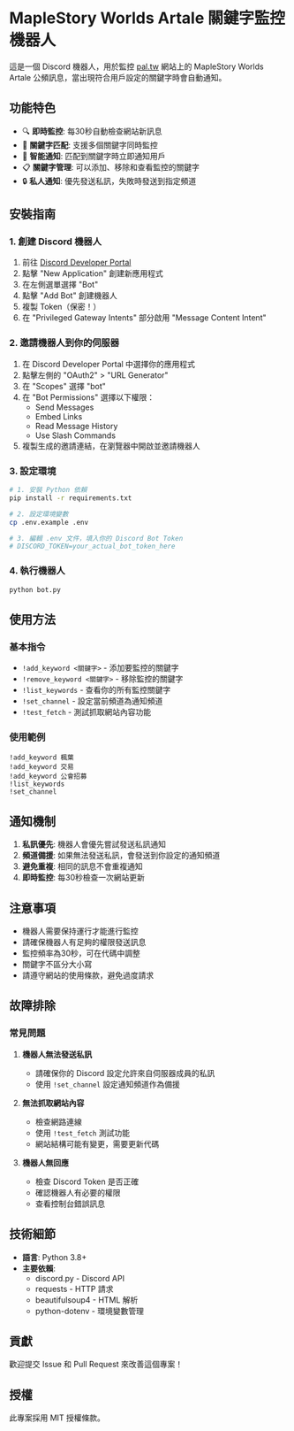 # MapleStory Worlds Artale 關鍵字監控機器人

這是一個 Discord 機器人，用於監控 [pal.tw](https://pal.tw/) 網站上的 MapleStory Worlds Artale 公頻訊息，當出現符合用戶設定的關鍵字時會自動通知。

## 功能特色

- 🔍 **即時監控**: 每30秒自動檢查網站新訊息
- 🎯 **關鍵字匹配**: 支援多個關鍵字同時監控
- 💬 **智能通知**: 匹配到關鍵字時立即通知用戶
- 📋 **關鍵字管理**: 可以添加、移除和查看監控的關鍵字
- 🔒 **私人通知**: 優先發送私訊，失敗時發送到指定頻道

## 安裝指南

### 1. 創建 Discord 機器人

1. 前往 [Discord Developer Portal](https://discord.com/developers/applications)
2. 點擊 "New Application" 創建新應用程式
3. 在左側選單選擇 "Bot"
4. 點擊 "Add Bot" 創建機器人
5. 複製 Token（保密！）
6. 在 "Privileged Gateway Intents" 部分啟用 "Message Content Intent"

### 2. 邀請機器人到你的伺服器

1. 在 Discord Developer Portal 中選擇你的應用程式
2. 點擊左側的 "OAuth2" > "URL Generator"
3. 在 "Scopes" 選擇 "bot"
4. 在 "Bot Permissions" 選擇以下權限：
   - Send Messages
   - Embed Links
   - Read Message History
   - Use Slash Commands
5. 複製生成的邀請連結，在瀏覽器中開啟並邀請機器人

### 3. 設定環境

```bash
# 1. 安裝 Python 依賴
pip install -r requirements.txt

# 2. 設定環境變數
cp .env.example .env

# 3. 編輯 .env 文件，填入你的 Discord Bot Token
# DISCORD_TOKEN=your_actual_bot_token_here
```

### 4. 執行機器人

```bash
python bot.py
```

## 使用方法

### 基本指令

- `!add_keyword <關鍵字>` - 添加要監控的關鍵字
- `!remove_keyword <關鍵字>` - 移除監控的關鍵字
- `!list_keywords` - 查看你的所有監控關鍵字
- `!set_channel` - 設定當前頻道為通知頻道
- `!test_fetch` - 測試抓取網站內容功能

### 使用範例

```
!add_keyword 楓葉
!add_keyword 交易
!add_keyword 公會招募
!list_keywords
!set_channel
```

## 通知機制

1. **私訊優先**: 機器人會優先嘗試發送私訊通知
2. **頻道備援**: 如果無法發送私訊，會發送到你設定的通知頻道
3. **避免重複**: 相同的訊息不會重複通知
4. **即時監控**: 每30秒檢查一次網站更新

## 注意事項

- 機器人需要保持運行才能進行監控
- 請確保機器人有足夠的權限發送訊息
- 監控頻率為30秒，可在代碼中調整
- 關鍵字不區分大小寫
- 請遵守網站的使用條款，避免過度請求

## 故障排除

### 常見問題

1. **機器人無法發送私訊**
   - 請確保你的 Discord 設定允許來自伺服器成員的私訊
   - 使用 `!set_channel` 設定通知頻道作為備援

2. **無法抓取網站內容**
   - 檢查網路連線
   - 使用 `!test_fetch` 測試功能
   - 網站結構可能有變更，需要更新代碼

3. **機器人無回應**
   - 檢查 Discord Token 是否正確
   - 確認機器人有必要的權限
   - 查看控制台錯誤訊息

## 技術細節

- **語言**: Python 3.8+
- **主要依賴**: 
  - discord.py - Discord API 
  - requests - HTTP 請求
  - beautifulsoup4 - HTML 解析
  - python-dotenv - 環境變數管理

## 貢獻

歡迎提交 Issue 和 Pull Request 來改善這個專案！

## 授權

此專案採用 MIT 授權條款。 